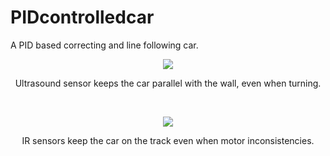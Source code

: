 # PIDcontrolledcar
A PID based correcting and line following car.
&nbsp;

<p align="center">
  <img src="https://github.com/supercoder-hao/PIDcontrolledcar/blob/main/gif/opsCorrecting.gif" />
</p>
<p align="center">
  Ultrasound sensor keeps the car parallel with the wall, even when turning.
</p>
&nbsp;

<p align="center">
  <img src="https://github.com/supercoder-hao/PIDcontrolledcar/blob/main/gif/linefollowingCar.gif" />
</p>

<p align="center">
  IR sensors keep the car on the track even when motor inconsistencies.
</p>
